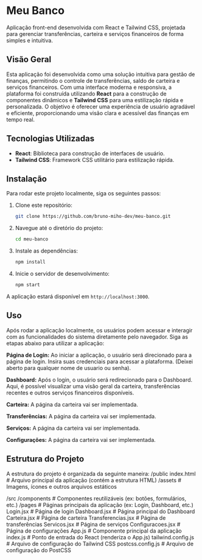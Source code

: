 # Meu Banco

Aplicação front-end desenvolvida com React e Tailwind CSS, projetada para gerenciar transferências, carteira e serviços financeiros de forma simples e intuitiva.

## Visão Geral

Esta aplicação foi desenvolvida como uma solução intuitiva para gestão de finanças, permitindo o controle de transferências, saldo de carteira e serviços financeiros. Com uma interface moderna e responsiva, a plataforma foi construída utilizando **React** para a construção de componentes dinâmicos e **Tailwind CSS** para uma estilização rápida e personalizada. O objetivo é oferecer uma experiência de usuário agradável e eficiente, proporcionando uma visão clara e acessível das finanças em tempo real.

## Tecnologias Utilizadas

- **React**: Biblioteca para construção de interfaces de usuário.
- **Tailwind CSS**: Framework CSS utilitário para estilização rápida.

## Instalação

Para rodar este projeto localmente, siga os seguintes passos:

1. Clone este repositório:

   ```bash
   git clone https://github.com/bruno-miho-dev/meu-banco.git
   ```

2. Navegue até o diretório do projeto:

   ```bash
   cd meu-banco
   ```

3. Instale as dependências:

   ```bash
   npm install
   ```

4. Inicie o servidor de desenvolvimento:
   ```bash
   npm start
   ```

A aplicação estará disponível em `http://localhost:3000`.

## Uso

Após rodar a aplicação localmente, os usuários podem acessar e interagir com as funcionalidades do sistema diretamente pelo navegador. Siga as etapas abaixo para utilizar a aplicação:

**Página de Login:** Ao iniciar a aplicação, o usuário será direcionado para a página de login. Insira suas credenciais para acessar a plataforma. (Deixei aberto para qualquer nome de usuario ou senha).

**Dashboard:** Após o login, o usuário será redirecionado para o Dashboard. Aqui, é possível visualizar uma visão geral da carteira, transferências recentes e outros serviços financeiros disponíveis.

**Carteira:** A página da carteira vai ser implementada.

**Transferências:** A página da carteira vai ser implementada.

**Serviços:** A página da carteira vai ser implementada.

**Configurações:** A página da carteira vai ser implementada.

## Estrutura do Projeto

A estrutura do projeto é organizada da seguinte maneira:
/public
  index.html              # Arquivo principal da aplicação (contém a estrutura HTML)
  /assets                 # Imagens, ícones e outros arquivos estáticos

/src
  /components             # Componentes reutilizáveis (ex: botões, formulários, etc.)
  /pages                  # Páginas principais da aplicação (ex: Login, Dashboard, etc.)
    Login.jsx             # Página de login
    Dashboard.jsx         # Página principal do Dashboard
    Carteira.jsx          # Página de carteira
    Transferencias.jsx    # Página de transferências
    Servicos.jsx          # Página de serviços
    Configuracoes.jsx     # Página de configurações
  App.js                  # Componente principal da aplicação
  index.js                # Ponto de entrada do React (renderiza o App.js)
  tailwind.config.js      # Arquivo de configuração do Tailwind CSS
  postcss.config.js       # Arquivo de configuração do PostCSS

